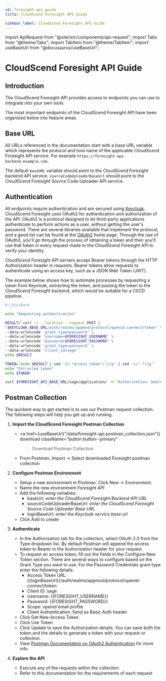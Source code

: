 ```yaml
---
id: foresight-api-guide
title: CloudScend Foresight API Guide

sidebar_label: CloudScend Foresight API Guide
---
```


<!-- Run npm run build-api-doc after modifying this header -->

import ApiRequest from "@site/src/components/api-request";
import Tabs from "@theme/Tabs";
import TabItem from "@theme/TabItem";
import useBaseUrl from "@docusaurus/useBaseUrl";

# CloudScend Foresight API Guide

## Introduction

The CloudScend Foresight API provides access to endpoints you can use to integrate into your own tools.

The most important endpoints of the CloudScend Foresight API have been organized below into feature areas.

## Base URL

All URLs referenced in the documentation start with a base URL variable which represents the protocol and host name of the applicable CloudScend Foresight API service. For example `https://foresight-api-backend.example.com`.

The default `baseURL` variable should point to the CloudScend Foresight backend API service. `sourceCodeUploaderBaseUrl` should point to the CloudScend Foresight Source Code Uploader API service.

## Authentication

All endpoints require authentication and are secured using [Keycloak](https://www.keycloak.org/). CloudScend Foresight uses OAuth2 for authentication and authorization of the API.
OAuth2 is a protocol designed to let third-party applications authenticate to perform actions as a user, without getting the user's password.
There are several libraries available that implement the protocol, and a good list can be found at the [OAuth2](https://oauth.net/2/) home page.
Through the use of OAuth2, you'll go through the process of obtaining a token and then you'll use that token in every request made to the CloudScend Foresight API to verify your identity.

CloudScend Foresight API servers accept Bearer tokens through the HTTP Authorization header in requests. Bearer tokens allow requests to authenticate using an access key, such as a JSON Web Token (JWT).

The example below shows how to automate processes by requesting a token from Keycloak, extracting the token, and passing the token to the CloudScend Foresight backend,
which would be suitable for a CI/CD pipeline.

```bash
#!/bin/bash

echo "Requesting authentication"

RESULT=`curl -s --location --request POST \
"$KEYCLOAK_BASE_URL/auth/realms/appmod/protocol/openid-connect/token" \
--data-urlencode 'grant_type=password' \
--data-urlencode "username=$FORESIGHT_USERNAME" \
--data-urlencode "password=$FORESIGHT_PASSWORD" \
--data-urlencode 'grant_type=password' \
--data-urlencode 'client_id=sage'`
echo $RESULT

TOKEN=`echo $RESULT | sed 's/.*access_token":"//g' | sed 's/".*//g'`
echo "Extracted token"
echo $TOKEN

curl $FORESIGHT_API_BASE_URL/sage/application/ -H "Authorization: bearer $TOKEN"
```

## Postman Collection

The quickest way to get started is to use our Postman request collection. The following steps will help you get up and running.

1. **Import the CloudScend Foresight Postman Collection**

   - <a
     href={useBaseUrl("/data/foresight-api.postman_collection.json")}
     download
     className="button button--primary"
     > Download Postman Collection
     > </a>
   - From Postman, Import -> Select downloaded Foresight postman collection

2. **Configure Postman Environment**

   - Setup a new environment in Postman. Click New -> Environment.
   - Name the new environment _Foresight API_
   - Add the following variables:
     - baseUrl: _enter the CloudScend Foresight Backend API URL_
     - sourceCodeUploaderBaseUrl: _enter the CloudScend Foresight Source Code Uploader Base URL_
     - loginBaseUrl: _enter the Keycloak service base url_
   - Click Add to create

3. **Authenticate**

   - In the Authorization tab for the collection, select OAuth 2.0 from the Type dropdown list. By default Postman will append the access token to Bearer in the Authorization header for your request.
   - To request an access token, fill out the fields in the Configure New Token section. There are several ways to configure based on the Grant Type you want to use. For the Password Credentials grant type enter the following details:
     - Access Token URL: {{loginBaseUrl}}/auth/realms/appmod/protocol/openid-connect/token
     - Client ID: sage
     - Username: {{FORESIGHT_USERNAME}}
     - Password: {{FORESIGHT_PASSWORD}}
     - Scope: openid email profile
     - Client Authentication: Send as Basic Auth header
   - Click Get New Access Token
   - Click Use Token
   - Click Update to save the Authorization details. You can save both the token and the details to generate a token with your request or collection.
   - View [Postman Documentation on OAuth2 Authentication](https://learning.postman.com/docs/sending-requests/authorization/#oauth-20) for more info.

4. **Explore the API**

   - Execute any of the requests within the collection
   - Refer to this documentation for the requirements of each request

<!-- End MD Header. Warning: Content after this point is autogenerated -->
